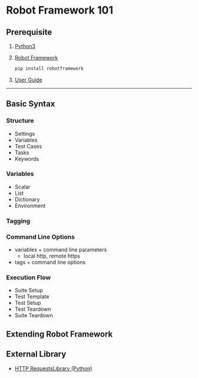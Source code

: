 # Robot Framework 101

## Prerequisite

1. [Python3](https://www.python.org/downloads/)
2. [Robot Framework](https://robotframework.org/)

    ```sh
    pip install robotframework
    ```

3. [User Guide](http://robotframework.org/robotframework/latest/RobotFrameworkUserGuide.html)

---

## Basic Syntax

### Structure

- Settings
- Variables
- Test Cases
- Tasks
- Keywords

### Variables

- Scalar
- List
- Dictionary
- Environment

### Tagging

### Command Line Options

- variables + command line parameters
  - local http, remote https
- tags + command line options

### Execution Flow

- Suite Setup
- Test Template
- Test Setup
- Test Teardown
- Suite Teardown

## Extending Robot Framework

## External Library

- [HTTP RequestsLibrary (Python)](/requestsLibrary/README.md)